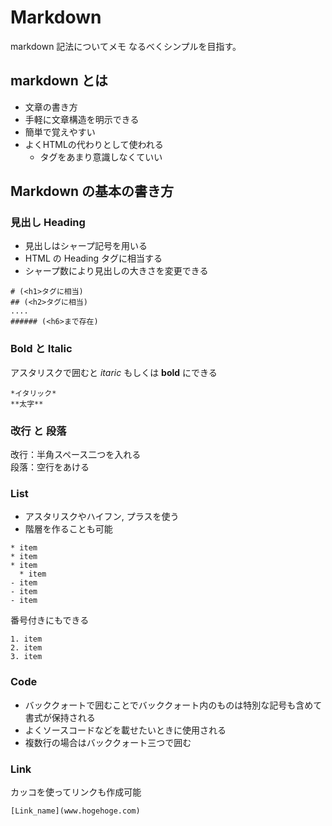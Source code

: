 # Markdown
markdown 記法についてメモ
なるべくシンプルを目指す。

## markdown とは
- 文章の書き方
- 手軽に文章構造を明示できる
- 簡単で覚えやすい
- よくHTMLの代わりとして使われる
  - タグをあまり意識しなくていい

## Markdown の基本の書き方

### 見出し Heading
- 見出しはシャープ記号を用いる
- HTML の Heading タグに相当する
- シャープ数により見出しの大きさを変更できる

```
# (<h1>タグに相当)
## (<h2>タグに相当)
....
###### (<h6>まで存在)
```

### Bold と Italic
アスタリスクで囲むと *itaric* もしくは **bold** にできる
```
*イタリック*
**太字**
```

### 改行 と 段落
改行：半角スペース二つを入れる  
段落：空行をあける  

### List
- アスタリスクやハイフン, プラスを使う
- 階層を作ることも可能

```
* item
* item
* item
  * item
- item
- item
- item
```
番号付きにもできる
```
1. item
2. item
3. item
```

### Code
- バッククォートで囲むことでバッククォート内のものは特別な記号も含めて書式が保持される
- よくソースコードなどを載せたいときに使用される
- 複数行の場合はバッククォート三つで囲む

### Link
カッコを使ってリンクも作成可能
```
[Link_name](www.hogehoge.com)
```
